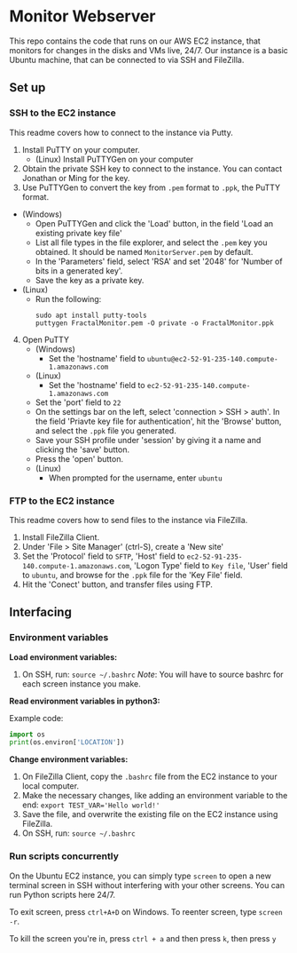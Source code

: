 # Monitor Webserver

This repo contains the code that runs on our AWS EC2 instance, that monitors for changes in the disks and VMs live, 24/7. Our instance is a basic Ubuntu machine, that can be connected to via SSH and FileZilla.

## Set up

### SSH to the EC2 instance

This readme covers how to connect to the instance via Putty.

1. Install PuTTY on your computer.
   - (Linux) Install PuTTYGen on your computer
2. Obtain the private SSH key to connect to the instance. You can contact Jonathan or Ming for the key.
3. Use PuTTYGen to convert the key from `.pem` format to `.ppk`, the PuTTY format.

- (Windows)
  - Open PuTTYGen and click the 'Load' button, in the field 'Load an existing private key file'
  - List all file types in the file explorer, and select the `.pem` key you obtained. It should be named `MonitorServer.pem` by default.
  - In the 'Parameters' field, select 'RSA' and set '2048' for 'Number of bits in a generated key'.
  - Save the key as a private key.
- (Linux)
  - Run the following:
    ```shell
    sudo apt install putty-tools
    puttygen FractalMonitor.pem -O private -o FractalMonitor.ppk
    ```

4. Open PuTTY
   - (Windows)
     - Set the 'hostname' field to `ubuntu@ec2-52-91-235-140.compute-1.amazonaws.com`
   - (Linux)
     - Set the 'hostname' field to `ec2-52-91-235-140.compute-1.amazonaws.com`
   - Set the 'port' field to `22`
   - On the settings bar on the left, select 'connection > SSH > auth'. In the field 'Priavte key file for authentication', hit the 'Browse' button, and select the `.ppk` file you generated.
   - Save your SSH profile under 'session' by giving it a name and clicking the 'save' button.
   - Press the 'open' button.
   - (Linux)
     - When prompted for the username, enter `ubuntu`

### FTP to the EC2 instance

This readme covers how to send files to the instance via FileZilla.

1. Install FileZilla Client.
2. Under 'File > Site Manager' (ctrl-S), create a 'New site'
3. Set the 'Protocol' field to `SFTP`, 'Host' field to `ec2-52-91-235-140.compute-1.amazonaws.com`, 'Logon Type' field to `Key file`, 'User' field to `ubuntu`, and browse for the `.ppk` file for the 'Key File' field.
4. Hit the 'Conect' button, and transfer files using FTP.

## Interfacing

### Environment variables

**Load environment variables:**

1. On SSH, run: `source ~/.bashrc`
   _Note_: You will have to source bashrc for each screen instance you make.

**Read environment variables in python3:**

Example code:

```python
import os
print(os.environ['LOCATION'])
```

**Change environment variables:**

1. On FileZilla Client, copy the `.bashrc` file from the EC2 instance to your local computer.
2. Make the necessary changes, like adding an environment variable to the end: `export TEST_VAR='Hello world!'`
3. Save the file, and overwrite the existing file on the EC2 instance using FileZilla.
4. On SSH, run: `source ~/.bashrc`

### Run scripts concurrently

On the Ubuntu EC2 instance, you can simply type `screen` to open a new terminal screen in SSH without interfering with your other screens. You can run Python scripts here 24/7.

To exit screen, press `ctrl+A+D` on Windows. To reenter screen, type `screen -r`.

To kill the screen you're in, press `ctrl + a` and then press `k`, then press `y`
